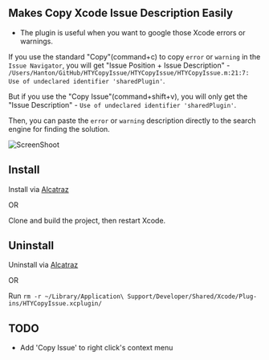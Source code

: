 ## Makes Copy Xcode Issue Description Easily

- The plugin is useful when you want to google those Xcode errors or warnings.

If you use the standard "Copy"(command+c) to copy `error` or `warning` in the `Issue Navigator`, you will get "Issue Position + Issue Description" - `/Users/Hanton/GitHub/HTYCopyIssue/HTYCopyIssue/HTYCopyIssue.m:21:7: Use of undeclared identifier 'sharedPlugin'`.

But if you use the "Copy Issue"(command+shift+v), you will only get the "Issue Description" - `Use of undeclared identifier 'sharedPlugin'`.

Then, you can paste the `error` or `warning` description directly to the search engine for finding the solution. 

![ScreenShoot](https://github.com/hanton/CopyIssue-Xcode-Plugin/raw/master/screenshot.png)


## Install

Install via [Alcatraz](http://alcatraz.io/)

OR

Clone and build the project, then restart Xcode.

## Uninstall

Uninstall via [Alcatraz](http://alcatraz.io/)

OR

Run `rm -r ~/Library/Application\ Support/Developer/Shared/Xcode/Plug-ins/HTYCopyIssue.xcplugin/`


## TODO
- Add 'Copy Issue' to right click's context menu